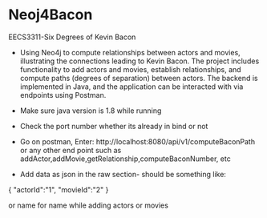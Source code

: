 # Neoj4Bacon
EECS3311-Six Degrees of Kevin Bacon

- Using Neo4j to compute relationships between actors and movies, illustrating the connections leading to Kevin Bacon. The project includes functionality to add actors and movies, establish relationships, and compute paths (degrees of separation) between actors. The backend is implemented in Java, and the application can be interacted with via endpoints using Postman. 

- Make sure java version is 1.8 while running

- Check the port number whether its already in bind or not

- Go on postman, Enter: http://localhost:8080/api/v1/computeBaconPath
or any other end point such as addActor,addMovie,getRelationship,computeBaconNumber, etc

- Add data as json in the raw section- should be something like:

{ 
  "actorId":"1", "movieId":"2"
}

or name for name while adding actors or movies
